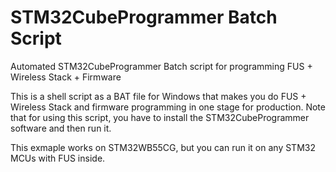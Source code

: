 # STM32CubeProgrammer Batch Script
Automated STM32CubeProgrammer Batch script for programming FUS + Wireless Stack + Firmware

This is a shell script as a BAT file for Windows that makes you do FUS + Wireless Stack and firmware programming in one stage for production.
Note that for using this script, you have to install the  STM32CubeProgrammer software and then run it.

This exmaple works on STM32WB55CG, but you can run it on any STM32 MCUs with FUS inside.
